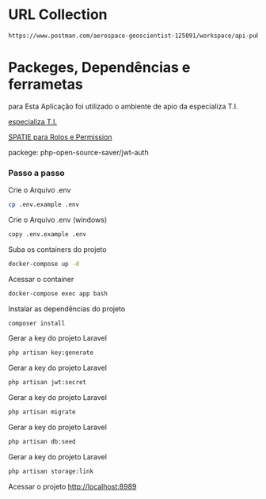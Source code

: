 
# URL Collection

```sh
https://www.postman.com/aerospace-geoscientist-125091/workspace/api-publicas/collection/15462778-532c333f-d6c2-427e-95dd-67ad1e91801a?action=share&creator=15462778
```

# Packeges, Dependências e ferrametas 

para Esta Aplicação foi utilizado o ambiente de apio da especializa T.I.

[especializa T.I.](https://academy.especializati.com.br)

[SPATIE para Rolos e Permission](https://spatie.be/docs/laravel-permission/v6/basic-usage/basic-usage)


packege: php-open-source-saver/jwt-auth


### Passo a passo

Crie o Arquivo .env
```sh
cp .env.example .env
```

Crie o Arquivo .env (windows)

```sh
copy .env.example .env
```

Suba os containers do projeto
```sh
docker-compose up -d
```


Acessar o container
```sh
docker-compose exec app bash
```


Instalar as dependências do projeto
```sh
composer install
```


Gerar a key do projeto Laravel
```sh
php artisan key:generate
```


Gerar a key do projeto Laravel
```sh
php artisan jwt:secret
```

Gerar a key do projeto Laravel
```sh
php artisan migrate
```

Gerar a key do projeto Laravel
```sh
php artisan db:seed
```

Gerar a key do projeto Laravel
```sh
php artisan storage:link
```

Acessar o projeto
[http://localhost:8989](http://localhost:8989)
